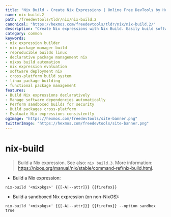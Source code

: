 ```yaml
---
title: "Nix Build - Create Nix Expressions | Online Free DevTools by Hexmos"
name: nix-build.2
path: /freedevtools/tldr/nix/nix-build.2
canonical: "https://hexmos.com/freedevtools/tldr/nix/nix-build.2/"
description: "Create Nix expressions with Nix Build. Easily build software packages, and manage dependencies. Free online tool, no registration required."
category: common
keywords:
- nix expression builder
- nix package manager build
- reproducible builds linux
- declarative package management nix
- nixos build automation
- nix expression evaluation
- software deployment nix
- cross-platform build system
- linux package building
- functional package management
features:
- Build Nix expressions declaratively
- Manage software dependencies automatically
- Perform sandboxed builds for security
- Build packages cross-platform
- Evaluate Nix expressions consistently
ogImage: "https://hexmos.com/freedevtools/site-banner.png"
twitterImage: "https://hexmos.com/freedevtools/site-banner.png"
---
```


# nix-build

> Build a Nix expression.
> See also: `nix build.3`.
> More information: <https://nixos.org/manual/nix/stable/command-ref/nix-build.html>.

- Build a Nix expression:

`nix-build '<nixpkgs>' {{[-A|--attr]}} {{firefox}}`

- Build a sandboxed Nix expression (on non-NixOS):

`nix-build '<nixpkgs>' {{[-A|--attr]}} {{firefox}} --option sandbox true`
